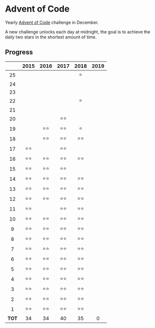 # Advent of Code

Yearly [Advent of Code](https://adventofcode.com/) challenge in December.

A new challenge unlocks each day at midnight, the goal is to achieve the daily two stars in the shortest amount of time.

## Progress

|       |    2015    |    2016    |    2017    |    2018    |    2019    |
|:-----:|:----------:|:----------:|:----------:|:----------:|:----------:|
|   25  |            |            |            |:star:      |            |
|   24  |            |            |            |            |            |
|   23  |            |            |            |            |            |
|   22  |            |            |            |:star:      |            |
|   21  |            |            |            |            |            |
|   20  |            |            |:star::star:|            |            |
|   19  |            |:star::star:|:star::star:|:star:      |            |
|   18  |            |:star::star:|:star::star:|:star::star:|            |
|   17  |:star::star:|            |:star::star:|            |            |
|   16  |:star::star:|:star::star:|:star::star:|:star::star:|            |
|   15  |:star::star:|:star::star:|:star::star:|            |            |
|   14  |:star::star:|:star::star:|:star::star:|:star::star:|            |
|   13  |:star::star:|:star::star:|:star::star:|:star::star:|            |
|   12  |:star::star:|:star::star:|:star::star:|:star::star:|            |
|   11  |:star::star:|            |:star::star:|:star::star:|            |
|   10  |:star::star:|:star::star:|:star::star:|:star::star:|            |
|   9   |:star::star:|:star::star:|:star::star:|:star::star:|            |
|   8   |:star::star:|:star::star:|:star::star:|:star::star:|            |
|   7   |:star::star:|:star::star:|:star::star:|:star::star:|            |
|   6   |:star::star:|:star::star:|:star::star:|:star::star:|            |
|   5   |:star::star:|:star::star:|:star::star:|:star::star:|            |
|   4   |:star::star:|:star::star:|:star::star:|:star::star:|            |
|   3   |:star::star:|:star::star:|:star::star:|:star::star:|            |
|   2   |:star::star:|:star::star:|:star::star:|:star::star:|            |
|   1   |:star::star:|:star::star:|:star::star:|:star::star:|            |
|**TOT**|     34     |     34     |     40     |     35     |     0      |

